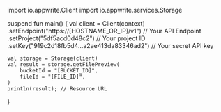 import io.appwrite.Client
import io.appwrite.services.Storage

suspend fun main() {
    val client = Client(context)
      .setEndpoint("https://[HOSTNAME_OR_IP]/v1") // Your API Endpoint
      .setProject("5df5acd0d48c2") // Your project ID
      .setKey("919c2d18fb5d4...a2ae413da83346ad2") // Your secret API key

    val storage = Storage(client)
    val result = storage.getFilePreview(
        bucketId = "[BUCKET_ID]",
        fileId = "[FILE_ID]",
    )
    println(result); // Resource URL
}